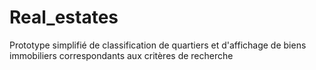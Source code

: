 # Real_estates

Prototype simplifié de classification de quartiers et d'affichage de biens immobiliers correspondants aux critères de recherche
